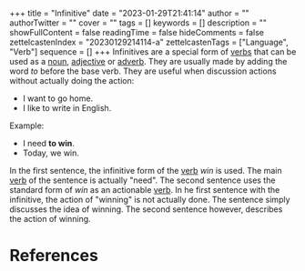 +++
title = "Infinitive"
date = "2023-01-29T21:41:14"
author = ""
authorTwitter = ""
cover = ""
tags = []
keywords = []
description = ""
showFullContent = false
readingTime = false
hideComments = false
zettelcastenIndex = "20230129214114-a"
zettelcastenTags = ["Language", "Verb"]
sequence = []
+++
Infinitives are a special form of [verbs](Verb.md) that can be used as a [noun](Noun.md), [adjective](Adjective.md) or [adverb](Adverb.md). They are usually made by adding the word *to* before the base verb. They are useful when discussion actions without actually doing the action:

* I want to go home.
* I like to write in English.

Example:

* I need **to win**.
* Today, we win.

In the first sentence, the infinitive form of the [verb](Verb.md) *win* is used. The main [verb](Verb.md) of the sentence is actually "need". The second sentence uses the standard form of *win* as an actionable [verb](Verb.md). In he first sentence with the infinitive, the action of "winning" is not actually done. The sentence simply discusses the idea of winning. The second sentence however, describes the action of winning.

# References
